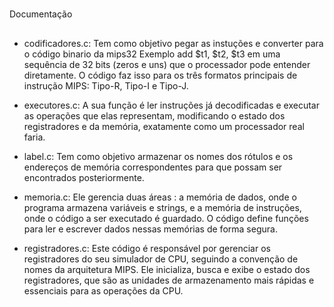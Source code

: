 #
Documentação

##
- codificadores.c: Tem como objetivo pegar as instuções e converter para o código binario da mips32
Exemplo add $t1, $t2, $t3 em uma sequência de 32 bits (zeros e uns) que o processador pode entender diretamente. 
O código faz isso para os três formatos principais de instrução MIPS: Tipo-R, Tipo-I e Tipo-J.

- executores.c: A sua função é ler instruções já decodificadas e executar as operações que elas representam, modificando o estado dos registradores e da memória, exatamente como um processador real faria.

- label.c: Tem como objetivo armazenar os nomes dos rótulos e os endereços de memória correspondentes para que possam ser encontrados posteriormente.

- memoria.c: Ele gerencia duas áreas : a memória de dados, onde o programa armazena variáveis e strings, e a memória de instruções, onde o código a ser executado é guardado. O código define funções para ler e escrever dados nessas memórias de forma segura.

- registradores.c: Este código é responsável por gerenciar os registradores do seu simulador de CPU, seguindo a convenção de nomes da arquitetura MIPS. Ele inicializa, busca e exibe o estado dos registradores, que são as unidades de armazenamento mais rápidas e essenciais para as operações da CPU.
